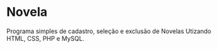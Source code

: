 # Novela
 Programa simples de cadastro, seleção e exclusão de Novelas
 Utizando HTML, CSS, PHP e MySQL.
